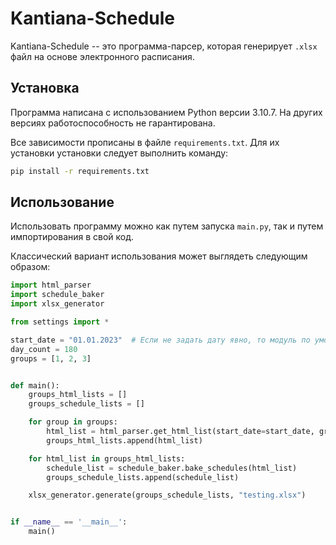 # Kantiana-Schedule
Kantiana-Schedule -- это программа-парсер, которая генерирует `.xlsx` файл на основе электронного расписания.

## Установка
Программа написана с использованием Python версии 3.10.7. На других версиях работоспособность не гарантирована.

Все зависимости прописаны в файле `requirements.txt`. Для их установки установки следует выполнить команду:

```bash
pip install -r requirements.txt
```


## Использование
Использовать программу можно как путем запуска `main.py`, так и путем импортирования в свой код.

Классический вариант использования может выглядеть следующим образом:
```python
import html_parser
import schedule_baker
import xlsx_generator

from settings import *

start_date = "01.01.2023"  # Если не задать дату явно, то модуль по умолчанию установит сегодняшний день
day_count = 180
groups = [1, 2, 3]


def main():
    groups_html_lists = []
    groups_schedule_lists = []

    for group in groups:
        html_list = html_parser.get_html_list(start_date=start_date, group=group, day_count=day_count)
        groups_html_lists.append(html_list)

    for html_list in groups_html_lists:
        schedule_list = schedule_baker.bake_schedules(html_list)
        groups_schedule_lists.append(schedule_list)

    xlsx_generator.generate(groups_schedule_lists, "testing.xlsx")


if __name__ == '__main__':
    main()
```
